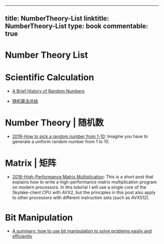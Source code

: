 
---
title: NumberTheory-List
linktitle: NumberTheory-List
type: book
commentable: true
---

# Number Theory List

# Scientific Calculation

- [A Brief History of Random Numbers](http://6me.us/RJNQ)

- [随机算法总结](http://www.jianshu.com/p/f8e7070c1c6b)

# Number Theory | 随机数

- [2019-How to pick a random number from 1-10](https://torvaney.github.io/projects/human-rng): Imagine you have to generate a uniform random number from 1 to 10.

# Matrix | 矩阵

- [2018-High-Performance Matrix Multiplication](https://gist.github.com/nadavrot/5b35d44e8ba3dd718e595e40184d03f0): This is a short post that explains how to write a high-performance matrix multiplication program on modern processors. In this tutorial I will use a single core of the Skylake-client CPU with AVX2, but the principles in this post also apply to other processors with different instruction sets (such as AVX512).

# Bit Manipulation

- [A summary: how to use bit manipulation to solve problems easily and efficiently](https://parg.co/b2c)

    